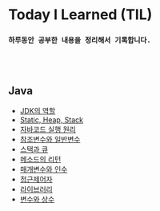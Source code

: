 # Today I Learned (TIL)
### `하루동안 공부한 내용을 정리해서 기록합니다.`
<br/><br/>
## Java
- [JDK의 역할](https://github.com/SimJaeuk/TIL/blob/main/Java/JDK%EC%97%AD%ED%95%A0.md)
- [Static, Heap, Stack](https://github.com/SimJaeuk/TIL/blob/main/Java/StaticHeapStack.md)
- [자바코드 실행 원리](https://github.com/SimJaeuk/TIL/blob/main/Java/%EC%9E%90%EB%B0%94%EC%BD%94%EB%93%9C%EC%8B%A4%ED%96%89%EC%9B%90%EB%A6%AC.md)
- [참조변수와 일반변수](https://github.com/SimJaeuk/TIL/blob/main/Java/%EC%9D%BC%EB%B0%98%EB%B3%80%EC%88%98%2C%EC%B0%B8%EC%A1%B0%EB%B3%80%EC%88%98.md)
- [스택과 큐](https://github.com/SimJaeuk/TIL/blob/main/Java/Stack%2CQueue.md)
- [메소드의 리턴](https://github.com/SimJaeuk/TIL/blob/main/Java/%EB%A9%94%EC%86%8C%EB%93%9C%EC%9D%98%20%EB%A6%AC%ED%84%B4.md)
- [매개변수와 인수](https://github.com/SimJaeuk/TIL/blob/main/Java/%EB%A7%A4%EA%B0%9C%EB%B3%80%EC%88%98%EC%99%80%EC%9D%B8%EC%88%98.md)
- [접근제어자](https://github.com/SimJaeuk/TIL/blob/main/Java/%EC%A0%91%EA%B7%BC%EC%A0%9C%EC%96%B4%EC%9E%90.md)
- [라이브러리](https://github.com/SimJaeuk/TIL/blob/main/Java/%EB%9D%BC%EC%9D%B4%EB%B8%8C%EB%9F%AC%EB%A6%AC.md)
- [변수와 상수]()
